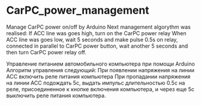 # CarPC_power_management
Manage CarPC power on/off by Arduino
Next management algorythm was realised:
If ACC line was goes high, turn on the CarPC power relay
When ACC line was goes low, wait 5 seconds and make pulse 0.5s on relay, connected in parallel to CarPC power button, 
wait another 5 seconds and then turn CarPC power relay off.

Управление питанием автомобильного компьютера при помощи Arduino
Алгоритм управления следующий:
При появлении напряжения на линии ACC включить реле питания компьютера
При пропадании напряжения на линии ACC подождать 5с, выдать импульс длительностью 0.5с на реле, присоединенное к кнопке включения компьютера,
и через еще 5с выключить реле питания компьютера.
